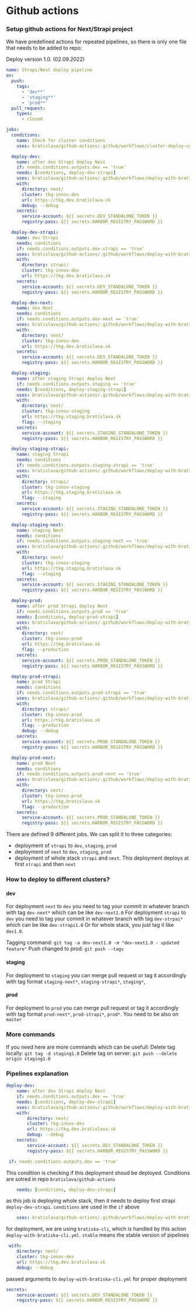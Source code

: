 # Github actions

### Setup github actions for Next/Strapi project
We have predefined actions for repeated pipelines, so there is only one file that needs to be added to repo:

Deploy version 1.0. (02.09.2022)
```yaml
name: Strapi/Next deploy pipeline
on:
  push:
    tags:
      - 'dev**'
      - 'staging**'
      - 'prod**'
  pull_request:
    types:
      - closed

jobs:
  conditions:
    name: Check for cluster conditions
    uses: bratislava/github-actions/.github/workflows/cluster-deploy-conditions.yml@stable

  deploy-dev:
    name: after dev Strapi deploy Next
    if: needs.conditions.outputs.dev == 'true'
    needs: [conditions, deploy-dev-strapi]
    uses: bratislava/github-actions/.github/workflows/deploy-with-bratiska-cli.yml@stable
    with:
      directory: next/
      cluster: tkg-innov-dev
      url: https://tkg.dev.bratislava.sk
      debug: --debug
    secrets:
      service-account: ${{ secrets.DEV_STANDALONE_TOKEN }}
      registry-pass: ${{ secrets.HARBOR_REGISTRY_PASSWORD }}

  deploy-dev-strapi:
    name: dev Strapi
    needs: conditions
    if: needs.conditions.outputs.dev-strapi == 'true'
    uses: bratislava/github-actions/.github/workflows/deploy-with-bratiska-cli.yml@stable
    with:
      directory: strapi/
      cluster: tkg-innov-dev
      url: https://tkg.dev.bratislava.sk
    secrets:
      service-account: ${{ secrets.DEV_STANDALONE_TOKEN }}
      registry-pass: ${{ secrets.HARBOR_REGISTRY_PASSWORD }}

  deploy-dev-next:
    name: dev Next
    needs: conditions
    if: needs.conditions.outputs.dev-next == 'true'
    uses: bratislava/github-actions/.github/workflows/deploy-with-bratiska-cli.yml@stable
    with:
      directory: next/
      cluster: tkg-innov-dev
      url: https://tkg.dev.bratislava.sk
    secrets:
      service-account: ${{ secrets.DEV_STANDALONE_TOKEN }}
      registry-pass: ${{ secrets.HARBOR_REGISTRY_PASSWORD }}

  deploy-staging:
    name: after staging Strapi deploy Next
    if: needs.conditions.outputs.staging == 'true'
    needs: [conditions, deploy-staging-strapi]
    uses: bratislava/github-actions/.github/workflows/deploy-with-bratiska-cli.yml@stable
    with:
      directory: next/
      cluster: tkg-innov-staging
      url: https://tkg.staging.bratislava.sk
      flag: --staging
    secrets:
      service-account: ${{ secrets.STAGING_STANDALONE_TOKEN }}
      registry-pass: ${{ secrets.HARBOR_REGISTRY_PASSWORD }}

  deploy-staging-strapi:
    name: staging Strapi
    needs: conditions
    if: needs.conditions.outputs.staging-strapi == 'true'
    uses: bratislava/github-actions/.github/workflows/deploy-with-bratiska-cli.yml@stable
    with:
      directory: strapi/
      cluster: tkg-innov-staging
      url: https://tkg.staging.bratislava.sk
      flag: --staging
    secrets:
      service-account: ${{ secrets.STAGING_STANDALONE_TOKEN }}
      registry-pass: ${{ secrets.HARBOR_REGISTRY_PASSWORD }}

  deploy-staging-next:
    name: staging Next
    needs: conditions
    if: needs.conditions.outputs.staging-next == 'true'
    uses: bratislava/github-actions/.github/workflows/deploy-with-bratiska-cli.yml@stable
    with:
      directory: next/
      cluster: tkg-innov-staging
      url: https://tkg.staging.bratislava.sk
      flag: --staging
    secrets:
      service-account: ${{ secrets.STAGING_STANDALONE_TOKEN }}
      registry-pass: ${{ secrets.HARBOR_REGISTRY_PASSWORD }}

  deploy-prod:
    name: after prod Strapi deploy Next
    if: needs.conditions.outputs.prod == 'true'
    needs: [conditions, deploy-prod-strapi]
    uses: bratislava/github-actions/.github/workflows/deploy-with-bratiska-cli.yml@stable
    with:
      directory: next/
      cluster: tkg-innov-prod
      url: https://tkg.bratislava.sk
      flag: --production
    secrets:
      service-account: ${{ secrets.PROD_STANDALONE_TOKEN }}
      registry-pass: ${{ secrets.HARBOR_REGISTRY_PASSWORD }}

  deploy-prod-strapi:
    name: prod Strapi
    needs: conditions
    if: needs.conditions.outputs.prod-strapi == 'true'
    uses: bratislava/github-actions/.github/workflows/deploy-with-bratiska-cli.yml@stable
    with:
      directory: strapi/
      cluster: tkg-innov-prod
      url: https://tkg.bratislava.sk
      flag: --production
      debug: --debug
    secrets:
      service-account: ${{ secrets.PROD_STANDALONE_TOKEN }}
      registry-pass: ${{ secrets.HARBOR_REGISTRY_PASSWORD }}

  deploy-prod-next:
    name: prod Next
    needs: conditions
    if: needs.conditions.outputs.prod-next == 'true'
    uses: bratislava/github-actions/.github/workflows/deploy-with-bratiska-cli.yml@stable
    with:
      directory: next/
      cluster: tkg-innov-prod
      url: https://tkg.bratislava.sk
      flag: --production
    secrets:
      service-account: ${{ secrets.PROD_STANDALONE_TOKEN }}
      registry-pass: ${{ secrets.HARBOR_REGISTRY_PASSWORD }}
```

There are defined 9 different jobs. We can split it to three categories:
- deployment of `strapi` to `dev`, `staging`, `prod`
- deployment of `next` to `dev`, `staging`, `prod`
- deployment of whole stack `strapi` and `next`. This deployment deploys at first `strapi` and then `next`

### How to deploy to different clusters?

#### dev
For deployment `next` to `dev` you need to tag your commit in whatever branch with tag `dev-next*` which can be like `dev-next1.0`
For deployment `strapi` to `dev` you need to tag your commit in whatever branch with tag `dev-strpai*` which can be like `dev-strapi1.0`
Or for whole stack, you just tag it like `dev1.0`.

Tagging command: `git tag -a dev-next1.0 -m "dev-next1.0 - updated feature"`
Push changed to prod: `git push --tags`

#### staging
For deployment to `staging` you can merge pull request or tag it accordingly with tag format `staging-next*`, `staging-strapi*`, `staging*`,

#### prod
For deployment to `prod` you can merge pull request or tag it accordingly with tag format `prod-next*`, `prod-strapi*`, `prod*`. You need to be also on `master`

### More commands
If you need here are more commands which can be usefull:
Delete tag locally: `git tag -d staging1.0`
Delete tag on server: `git push --delete origin staging1.0`

### Pipelines explanation
```yaml
deploy-dev:
    name: after dev Strapi deploy Next
    if: needs.conditions.outputs.dev == 'true'
    needs: [conditions, deploy-dev-strapi]
    uses: bratislava/github-actions/.github/workflows/deploy-with-bratiska-cli.yml@stable
    with:
        directory: next/
        cluster: tkg-innov-dev
        url: https://tkg.dev.bratislava.sk
        debug: --debug
    secrets:
        service-account: ${{ secrets.DEV_STANDALONE_TOKEN }}
        registry-pass: ${{ secrets.HARBOR_REGISTRY_PASSWORD }}
```

```yaml
 if: needs.conditions.outputs.dev == 'true'
```
This condition is checking if this deployment shoud be deployed. Conditions are sotred in repo `bratislava/github-actions`

```yaml
    needs: [conditions, deploy-dev-strapi]
```
as this job is deploying whole stack, then it needs to deploy first strapi `deploy-dev-strapi`. `conditions` are used in the `if` above

```yaml
    uses: bratislava/github-actions/.github/workflows/deploy-with-bratiska-cli.yml@stable
```
for deployment, we are using `bratiska-cli`, which is handled by this action `deploy-with-bratiska-cli.yml`. `stable` means the stable version of pipelines

```yaml
 with:
    directory: next/
    cluster: tkg-innov-dev
    url: https://tkg.dev.bratislava.sk
    debug: --debug
```
passed arguments to `deploy-with-bratiska-cli.yml` for proper deployment

```yaml
secrets:
    service-account: ${{ secrets.DEV_STANDALONE_TOKEN }}
    registry-pass: ${{ secrets.HARBOR_REGISTRY_PASSWORD }}
```
